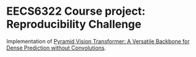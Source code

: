 # EECS6322 Course project: Reproducibility Challenge

Implementation of [Pyramid Vision Transformer: A Versatile Backbone for Dense Prediction without Convolutions](https://arxiv.org/abs/2102.12122).
